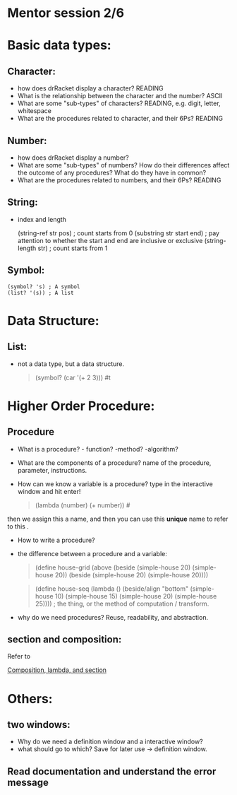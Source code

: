 # Mentor session 2/6

# Basic data types:

## Character:

- how does drRacket display a character? READING
- What is the relationship between the character and the number? ASCII
- What are some "sub-types" of characters? READING, e.g. digit, letter, whitespace
- What are the procedures related to character, and their 6Ps? READING

## Number:

- how does drRacket display a number?
- What are some "sub-types" of numbers? How do their differences affect the outcome of any procedures? What do they have in common?
- What are the procedures related to numbers, and their 6Ps? READING

## String:

- index and length

    (string-ref str pos) ; count starts from 0
    (substring str start end) ; pay attention to whether the start and end are inclusive or exclusive
    (string-length str) ; count starts from 1

## Symbol:

    (symbol? 's) ; A symbol
    (list? '(s)) ; A list

# Data Structure:

## List:

- not a data type, but a data structure.

    > (symbol? (car '(+ 2 3)))
    #t

# Higher Order Procedure:

## Procedure

- What is a procedure? - function? -method? -algorithm?
- What are the components of a procedure? name of the procedure, parameter, instructions.
- How can we know a variable is a procedure? type in the interactive window and hit enter!

    > (lambda (number) (+ number))
    #<procedure>

then we assign this <procedure> a name, and then you can use this **unique** name to refer to this <procedure>. 

- How to write a procedure?
- the difference between a procedure and a variable:

    > (define house-grid
        (above (beside (simple-house 20) (simple-house 20))
               (beside (simple-house 20) (simple-house 20))))
    
    > (define house-seq
        (lambda ()
          (beside/align "bottom"
                         (simple-house 10) (simple-house 15)
                         (simple-house 20) (simple-house 25))))
    ; the thing, or the method of computation / transform.

- why do we need procedures? Reuse,  readability, and abstraction.

## section and composition:

Refer to 

[Composition, lambda, and section](https://xinyayang0506.github.io/CSC-151/composition_lambda_and_section.html)

# Others:

## two windows:

- Why do we need a definition window and a interactive window?
- what should go to which? Save for later use → definition window.

## Read documentation and understand the error message
